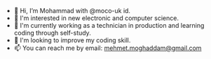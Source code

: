- 👋 Hi, I’m Mohammad with @moco-uk id.
- 👀 I'm interested in new electronic and computer science.
- 🌱 I'm currently working as a technician in production and learning coding through self-study.
- 💞️ I'm looking to improve my coding skill.
- 📫 You can reach me by email: mehmet.moghaddam@gmail.com

<!---
moco-uk/moco-uk is a ✨ special ✨ repository because its `README.md` (this file) appears on your GitHub profile.
You can click the Preview link to take a look at your changes.
--->
